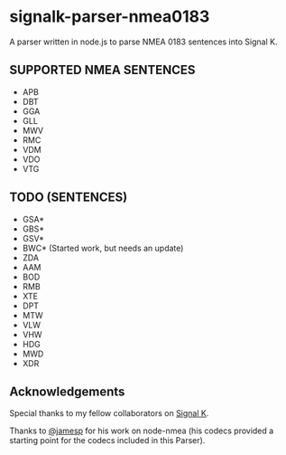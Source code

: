 signalk-parser-nmea0183
=======================

A parser written in node.js to parse NMEA 0183 sentences into Signal K. 


SUPPORTED NMEA SENTENCES
------------------------
- APB
- DBT
- GGA
- GLL
- MWV
- RMC
- VDM
- VDO
- VTG


TODO (SENTENCES)
----------------
- GSA*
- GBS*
- GSV*
- BWC* (Started work, but needs an update)
- ZDA
- AAM
- BOD
- RMB
- XTE
- DPT
- MTW
- VLW
- VHW
- HDG
- MWD
- XDR


Acknowledgements 
---------------

Special thanks to my fellow collaborators on [Signal K](http://signalk.github.io). 

Thanks to [@jamesp](https://github.com/jamesp) for his work on node-nmea (his codecs provided a starting point for the codecs included in this Parser). 






